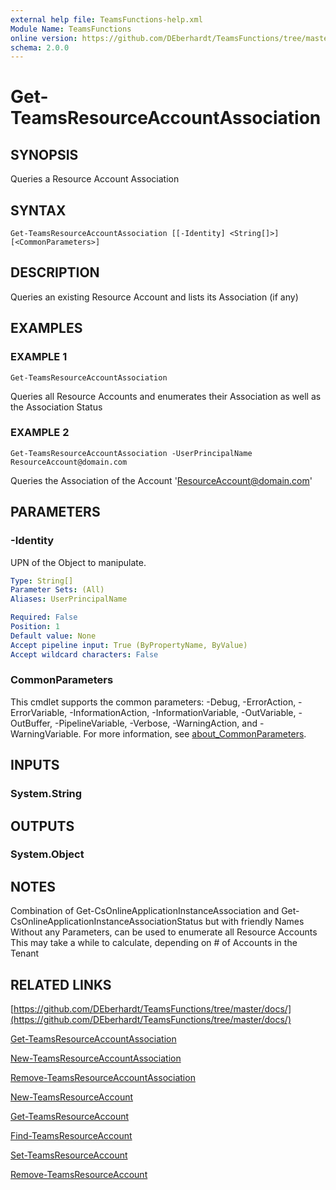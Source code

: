 ```yaml
---
external help file: TeamsFunctions-help.xml
Module Name: TeamsFunctions
online version: https://github.com/DEberhardt/TeamsFunctions/tree/master/docs/
schema: 2.0.0
---
```


# Get-TeamsResourceAccountAssociation

## SYNOPSIS
Queries a Resource Account Association

## SYNTAX

```
Get-TeamsResourceAccountAssociation [[-Identity] <String[]>] [<CommonParameters>]
```

## DESCRIPTION
Queries an existing Resource Account and lists its Association (if any)

## EXAMPLES

### EXAMPLE 1
```
Get-TeamsResourceAccountAssociation
```

Queries all Resource Accounts and enumerates their Association as well as the Association Status

### EXAMPLE 2
```
Get-TeamsResourceAccountAssociation -UserPrincipalName ResourceAccount@domain.com
```

Queries the Association of the Account 'ResourceAccount@domain.com'

## PARAMETERS

### -Identity
UPN of the Object to manipulate.

```yaml
Type: String[]
Parameter Sets: (All)
Aliases: UserPrincipalName

Required: False
Position: 1
Default value: None
Accept pipeline input: True (ByPropertyName, ByValue)
Accept wildcard characters: False
```

### CommonParameters
This cmdlet supports the common parameters: -Debug, -ErrorAction, -ErrorVariable, -InformationAction, -InformationVariable, -OutVariable, -OutBuffer, -PipelineVariable, -Verbose, -WarningAction, and -WarningVariable. For more information, see [about_CommonParameters](http://go.microsoft.com/fwlink/?LinkID=113216).

## INPUTS

### System.String
## OUTPUTS

### System.Object
## NOTES
Combination of Get-CsOnlineApplicationInstanceAssociation and Get-CsOnlineApplicationInstanceAssociationStatus but with friendly Names
Without any Parameters, can be used to enumerate all Resource Accounts
  This may take a while to calculate, depending on # of Accounts in the Tenant

## RELATED LINKS

[https://github.com/DEberhardt/TeamsFunctions/tree/master/docs/](https://github.com/DEberhardt/TeamsFunctions/tree/master/docs/)

[Get-TeamsResourceAccountAssociation]()

[New-TeamsResourceAccountAssociation]()

[Remove-TeamsResourceAccountAssociation]()

[New-TeamsResourceAccount]()

[Get-TeamsResourceAccount]()

[Find-TeamsResourceAccount]()

[Set-TeamsResourceAccount]()

[Remove-TeamsResourceAccount]()

